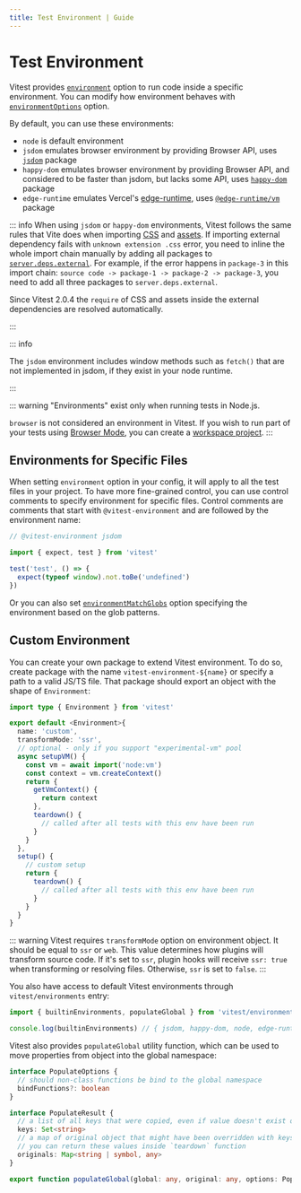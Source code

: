 ```yaml
---
title: Test Environment | Guide
---
```


# Test Environment

Vitest provides [`environment`](/config/#environment) option to run code inside a specific environment. You can modify how environment behaves with [`environmentOptions`](/config/#environmentoptions) option.

By default, you can use these environments:

- `node` is default environment
- `jsdom` emulates browser environment by providing Browser API, uses [`jsdom`](https://github.com/jsdom/jsdom) package
- `happy-dom` emulates browser environment by providing Browser API, and considered to be faster than jsdom, but lacks some API, uses [`happy-dom`](https://github.com/capricorn86/happy-dom) package
- `edge-runtime` emulates Vercel's [edge-runtime](https://edge-runtime.vercel.app/), uses [`@edge-runtime/vm`](https://www.npmjs.com/package/@edge-runtime/vm) package

::: info
When using `jsdom` or `happy-dom` environments, Vitest follows the same rules that Vite does when importing [CSS](https://vitejs.dev/guide/features.html#css) and [assets](https://vitejs.dev/guide/features.html#static-assets). If importing external dependency fails with `unknown extension .css` error, you need to inline the whole import chain manually by adding all packages to [`server.deps.external`](/config/#server-deps-external). For example, if the error happens in `package-3` in this import chain: `source code -> package-1 -> package-2 -> package-3`, you need to add all three packages to `server.deps.external`.

Since Vitest 2.0.4 the `require` of CSS and assets inside the external dependencies are resolved automatically.

:::

::: info 

The `jsdom` environment includes window methods such as `fetch()` that are not implemented in jsdom, if they exist in your node runtime.

:::

::: warning
"Environments" exist only when running tests in Node.js.

`browser` is not considered an environment in Vitest. If you wish to run part of your tests using [Browser Mode](/guide/browser/), you can create a [workspace project](/guide/browser/#workspace-config).
:::

## Environments for Specific Files

When setting `environment` option in your config, it will apply to all the test files in your project. To have more fine-grained control, you can use control comments to specify environment for specific files. Control comments are comments that start with `@vitest-environment` and are followed by the environment name:

```ts
// @vitest-environment jsdom

import { expect, test } from 'vitest'

test('test', () => {
  expect(typeof window).not.toBe('undefined')
})
```

Or you can also set [`environmentMatchGlobs`](https://vitest.dev/config/#environmentmatchglobs) option specifying the environment based on the glob patterns.

## Custom Environment

You can create your own package to extend Vitest environment. To do so, create package with the name `vitest-environment-${name}` or specify a path to a valid JS/TS file. That package should export an object with the shape of `Environment`:

```ts
import type { Environment } from 'vitest'

export default <Environment>{
  name: 'custom',
  transformMode: 'ssr',
  // optional - only if you support "experimental-vm" pool
  async setupVM() {
    const vm = await import('node:vm')
    const context = vm.createContext()
    return {
      getVmContext() {
        return context
      },
      teardown() {
        // called after all tests with this env have been run
      }
    }
  },
  setup() {
    // custom setup
    return {
      teardown() {
        // called after all tests with this env have been run
      }
    }
  }
}
```

::: warning
Vitest requires `transformMode` option on environment object. It should be equal to `ssr` or `web`. This value determines how plugins will transform source code. If it's set to `ssr`, plugin hooks will receive `ssr: true` when transforming or resolving files. Otherwise, `ssr` is set to `false`.
:::

You also have access to default Vitest environments through `vitest/environments` entry:

```ts
import { builtinEnvironments, populateGlobal } from 'vitest/environments'

console.log(builtinEnvironments) // { jsdom, happy-dom, node, edge-runtime }
```

Vitest also provides `populateGlobal` utility function, which can be used to move properties from object into the global namespace:

```ts
interface PopulateOptions {
  // should non-class functions be bind to the global namespace
  bindFunctions?: boolean
}

interface PopulateResult {
  // a list of all keys that were copied, even if value doesn't exist on original object
  keys: Set<string>
  // a map of original object that might have been overridden with keys
  // you can return these values inside `teardown` function
  originals: Map<string | symbol, any>
}

export function populateGlobal(global: any, original: any, options: PopulateOptions): PopulateResult
```
